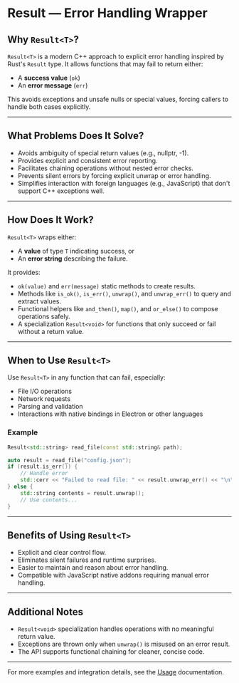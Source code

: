 # Result<T> — Error Handling Wrapper

## Why `Result<T>`?

`Result<T>` is a modern C++ approach to explicit error handling inspired by Rust's `Result` type. It allows functions that may fail to return either:

- A **success value** (`ok`)
- An **error message** (`err`)

This avoids exceptions and unsafe nulls or special values, forcing callers to handle both cases explicitly.

---

## What Problems Does It Solve?

- Avoids ambiguity of special return values (e.g., nullptr, -1).
- Provides explicit and consistent error reporting.
- Facilitates chaining operations without nested error checks.
- Prevents silent errors by forcing explicit unwrap or error handling.
- Simplifies interaction with foreign languages (e.g., JavaScript) that don't support C++ exceptions well.

---

## How Does It Work?

`Result<T>` wraps either:

- A **value** of type `T` indicating success, or
- An **error string** describing the failure.

It provides:

- `ok(value)` and `err(message)` static methods to create results.
- Methods like `is_ok()`, `is_err()`, `unwrap()`, and `unwrap_err()` to query and extract values.
- Functional helpers like `and_then()`, `map()`, and `or_else()` to compose operations safely.
- A specialization `Result<void>` for functions that only succeed or fail without a return value.

---

## When to Use `Result<T>`

Use `Result<T>` in any function that can fail, especially:

- File I/O operations
- Network requests
- Parsing and validation
- Interactions with native bindings in Electron or other languages

### Example

```cpp
Result<std::string> read_file(const std::string& path);

auto result = read_file("config.json");
if (result.is_err()) {
    // Handle error
    std::cerr << "Failed to read file: " << result.unwrap_err() << "\n";
} else {
    std::string contents = result.unwrap();
    // Use contents...
}
```

---

## Benefits of Using `Result<T>`

* Explicit and clear control flow.
* Eliminates silent failures and runtime surprises.
* Easier to maintain and reason about error handling.
* Compatible with JavaScript native addons requiring manual error handling.

---

## Additional Notes

* `Result<void>` specialization handles operations with no meaningful return value.
* Exceptions are thrown only when `unwrap()` is misused on an error result.
* The API supports functional chaining for cleaner, concise code.

---

For more examples and integration details, see the [Usage](Usage.md) documentation.